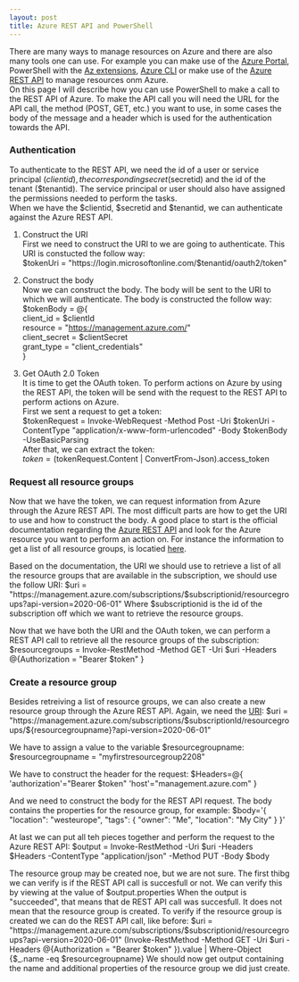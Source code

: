 ```yaml
---
layout: post
title: Azure REST API and PowerShell
---
```

There are many ways to manage resources on Azure and there are also many tools one can use. For example you can make use of the [Azure Portal](https://portal.azure.com), PowerShell with the [Az extensions](https://www.powershellgallery.com/packages/Az/4.5.0), [Azure CLI](https://docs.microsoft.com/nl-nl/cli/azure/install-azure-cli?view=azure-cli-latest) or make use of the [Azure REST API](https://docs.microsoft.com/en-us/rest/api/azure/) to manage resources onm Azure.  
On this page I will describe how you can use PowerShell to make a call to the REST API of Azure. To make the API call you will need the URL for the API call, the method (POST, GET, etc.) you want to use, in some cases the body of the message and a header which is used for the authentication towards the API.

### Authentication

To authenticate to the REST API, we need the id of a user or service principal ($clientid), the corresponding secret ($secretid) and the id of the tenant ($tenantid). The service principal or user should also have assigned the permissions needed to perform the tasks.  
When we have the $clientid, $secretid and $tenantid, we can authenticate against the Azure REST API.  

1) Construct the URI  
First we need to construct the URI to we are going to authenticate. This URI is constucted the follow way:  
$tokenUri = "https://login.microsoftonline.com/$tenantid/oauth2/token"  

2) Construct the body  
Now we can construct the body. The body will be sent to the URI to which we will authenticate. The body is constructed the follow way:  
$tokenBody = @{  
    client_id     = $clientId  
    resource         = "https://management.azure.com/"  
    client_secret = $clientSecret  
    grant_type    = "client_credentials"  
}  

3) Get OAuth 2.0 Token  
It is time to get the OAuth token. To perform actions on Azure by using the REST API, the token will be send with the request to the REST API to perform actions on Azure.  
First we sent a request to get a token:  
$tokenRequest = Invoke-WebRequest -Method Post -Uri $tokenUri -ContentType "application/x-www-form-urlencoded" -Body $tokenBody -UseBasicParsing  
After that, we can extract the token:  
$token = ($tokenRequest.Content | ConvertFrom-Json).access_token  

### Request all resource groups

Now that we have the token, we can request information from Azure through the Azure REST API. The most difficult parts are how to get the URI to use and how to construct the body. A good place to start is the official documentation regarding the [Azure REST API](https://docs.microsoft.com/en-us/rest/api/azure/) and look for the Azure resource you want to perform an action on.
For instance the information to get a list of all resource groups, is locatied [here](https://docs.microsoft.com/en-us/rest/api/resources/resourcegroups/list).

Based on the documentation, the URI we should use to retrieve a list of all the resource groups that are available in the subscription, we should use the follow URI:
$uri = "https://management.azure.com/subscriptions/$subscriptionid/resourcegroups?api-version=2020-06-01"
Where $subscriptionid is the id of the subscription off which we want to retrieve the resource groups.

Now that we have both the URI and the OAuth token, we can perform a REST API call to retrieve all the resource groups of the subscription:
$resourcegroups = Invoke-RestMethod -Method GET -Uri $uri -Headers @{Authorization = "Bearer $token" }

### Create a resource group

Besides retreiving a list of resource groups, we can also create a new resource group through the Azure REST API.
Again, we need the [URI](https://docs.microsoft.com/en-us/rest/api/resources/resourcegroups/createorupdate):
$uri = "https://management.azure.com/subscriptions/$subscriptionId/resourcegroups/${resourcegroupname}?api-version=2020-06-01"

We have to assign a value to the variable $resourcegroupname:
$resourcegroupname = "myfirstresourcegroup2208"

We have to construct the header for the request:
$Headers=@{
  'authorization'="Bearer $token"
  'host'="management.azure.com"
}

And we need to construct the body for the REST API request. The body contains the properties for the resource group, for example:
$body='{
    "location": "westeurope",
     "tags": {
        "owner": "Me",
        "location": "My City"
    }
 }'

At last we can put all teh pieces together and perform the request to the Azure REST API:
$output = Invoke-RestMethod  -Uri $uri -Headers $Headers -ContentType "application/json" -Method PUT -Body $body

The resource group may be created noe, but we are not sure. The first thibg we can verify is if the REST API call is succesfull or not. We can verify this by viewing at the value of $output.properties
When the output is "succeeded", that  means that de REST API call was succesfull. It does not mean that the resource group is created.
To verify if the resource group is created we can do the REST API call, like before:
$uri = "https://management.azure.com/subscriptions/$subscriptionid/resourcegroups?api-version=2020-06-01"
(Invoke-RestMethod -Method GET -Uri $uri -Headers @{Authorization = "Bearer $token" }).value | Where-Object {$_.name -eq $resourcegroupname}
We should now get output containing the name and additional properties of the resource group we did just create.
